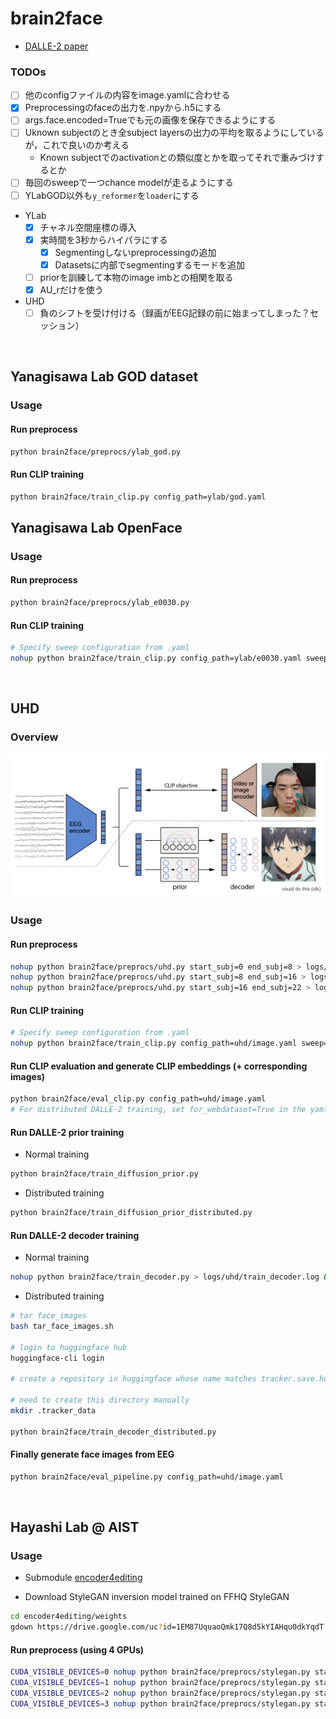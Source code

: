 # brain2face

- [DALLE-2 paper](https://arxiv.org/pdf/2204.06125.pdf)

### TODOs

- [ ] 他のconfigファイルの内容をimage.yamlに合わせる
- [x] Preprocessingのfaceの出力を.npyから.h5にする
- [ ] args.face.encoded=Trueでも元の画像を保存できるようにする
- [ ] Uknown subjectのとき全subject layersの出力の平均を取るようにしているが，これで良いのか考える
  - Known subjectでのactivationとの類似度とかを取ってそれで重みづけするとか
- [ ] 毎回のsweepで一つchance modelが走るようにする
- [ ] YLabGOD以外も`y_reformer`を`loader`にする
- YLab
  - [x] チャネル空間座標の導入
  - [x] 実時間を3秒からハイパラにする
    - [x] Segmentingしないpreprocessingの追加
    - [x] Datasetsに内部でsegmentingするモードを追加
  - [ ] priorを訓練して本物のimage imbとの相関を取る
  - [x] AU_rだけを使う
- UHD
  - [ ] 負のシフトを受け付ける（録画がEEG記録の前に始まってしまった？セッション）

<br>

## Yanagisawa Lab GOD dataset

### Usage

#### Run preprocess

```bash
python brain2face/preprocs/ylab_god.py
```

#### Run CLIP training

```bash
python brain2face/train_clip.py config_path=ylab/god.yaml
```

## Yanagisawa Lab OpenFace

### Usage

#### Run preprocess

```bash
python brain2face/preprocs/ylab_e0030.py
```

#### Run CLIP training

```bash
# Specify sweep configuration from .yaml
nohup python brain2face/train_clip.py config_path=ylab/e0030.yaml sweep=True > logs/ylab/sweep_clip.log &
```

<br>

## UHD

### Overview

<div align="center"><img src="assets/overview.jpeg" width=700></div>

### Usage

#### Run preprocess

```bash
nohup python brain2face/preprocs/uhd.py start_subj=0 end_subj=8 > logs/uhd/out1.log &
nohup python brain2face/preprocs/uhd.py start_subj=8 end_subj=16 > logs/uhd/out2.log &
nohup python brain2face/preprocs/uhd.py start_subj=16 end_subj=22 > logs/uhd/out3.log &
```

#### Run CLIP training

```bash
# Specify sweep configuration from .yaml
nohup python brain2face/train_clip.py config_path=uhd/image.yaml sweep=True > logs/uhd/sweep_clip.log &
```

#### Run CLIP evaluation and generate CLIP embeddings (+ corresponding images)

```bash
python brain2face/eval_clip.py config_path=uhd/image.yaml
# For distributed DALLE-2 training, set for_webdataset=True in the yaml
```

#### Run DALLE-2 prior training

- Normal training

```bash
python brain2face/train_diffusion_prior.py
```

- Distributed training

```bash
python brain2face/train_diffusion_prior_distributed.py
```

#### Run DALLE-2 decoder training

- Normal training

```bash
nohup python brain2face/train_decoder.py > logs/uhd/train_decoder.log &
```

- Distributed training

```bash
# tar face_images
bash tar_face_images.sh

# login to huggingface hub
huggingface-cli login

# create a repository in huggingface whose name matches tracker.save.huggingface_repo in decoder.json

# need to create this directory manually
mkdir .tracker_data

python brain2face/train_decoder_distributed.py
```

#### Finally generate face images from EEG

```bash
python brain2face/eval_pipeline.py config_path=uhd/image.yaml
```

<br>

## Hayashi Lab @ AIST

### Usage

- Submodule [encoder4editing](https://github.com/SeanNobel/encoder4editing)

- Download StyleGAN inversion model trained on FFHQ StyleGAN

```bash
cd encoder4editing/weights
gdown https://drive.google.com/uc?id=1EM87UquaoQmk17Q8d5kYIAHqu0dkYqdT
```

#### Run preprocess (using 4 GPUs)

```bash
CUDA_VISIBLE_DEVICES=0 nohup python brain2face/preprocs/stylegan.py start_subj=0 end_subj=8 > logs/ica/out1.log &
CUDA_VISIBLE_DEVICES=1 nohup python brain2face/preprocs/stylegan.py start_subj=8 end_subj=16 > logs/ica/out2.log &
CUDA_VISIBLE_DEVICES=2 nohup python brain2face/preprocs/stylegan.py start_subj=16 end_subj=24 > logs/ica/out3.log &
CUDA_VISIBLE_DEVICES=3 nohup python brain2face/preprocs/stylegan.py start_subj=24 end_subj=32 > logs/ica/out4.log &
```